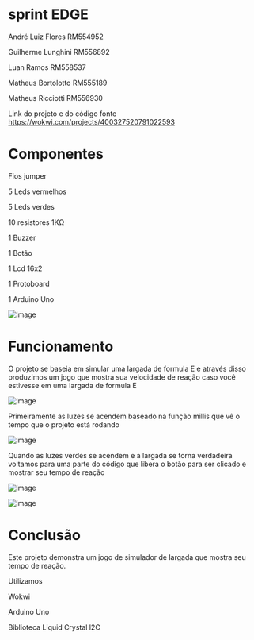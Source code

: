 # sprint EDGE
André Luiz Flores RM554952

Guilherme Lunghini RM556892

Luan Ramos RM558537

Matheus Bortolotto RM555189

Matheus Ricciotti RM556930

Link do projeto e do código fonte
https://wokwi.com/projects/400327520791022593

# Componentes
Fios jumper

5 Leds vermelhos

5 Leds verdes

10 resistores 1KΩ

1 Buzzer

1 Botão

1 Lcd 16x2

1 Protoboard

1 Arduino Uno

![image](https://github.com/glunghini/sprintEDGE/assets/161391446/0e0662dc-91bd-47de-8b70-f198b4fe37ba)


# Funcionamento
O projeto se baseia em simular uma largada de formula E e através disso produzimos um jogo que mostra sua velocidade de reação caso você estivesse em uma largada de formula E

![image](https://github.com/glunghini/sprintEDGE/assets/161391446/f75424a2-6426-4722-9589-4c422bbd68e3)

Primeiramente as luzes se acendem baseado na função millis que vê o tempo que o projeto está rodando

![image](https://github.com/glunghini/sprintEDGE/assets/161391446/2524258a-7616-4227-b279-350b81f472bf)

Quando as luzes verdes se acendem e a largada se torna verdadeira voltamos para uma parte do código que libera o botão para ser clicado e mostrar seu tempo de reação

![image](https://github.com/glunghini/sprintEDGE/assets/161391446/172e55d0-0629-4fed-bebc-79f23ebe259c)

![image](https://github.com/glunghini/sprintEDGE/assets/161391446/ac45de68-c4ce-4a49-9fbd-aae3eef1f780)

# Conclusão 

Este projeto demonstra um jogo de simulador de largada que mostra seu tempo de reação.


Utilizamos

Wokwi

Arduino Uno

Biblioteca Liquid Crystal l2C



